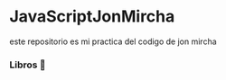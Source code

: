 # JavaScriptJonMircha
este repositorio es mi practica del codigo de jon mircha
### Libros :closed_book:
